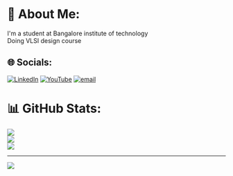# 💫 About Me:
I'm a student at Bangalore institute of technology<br>Doing VLSI design course


## 🌐 Socials:
[![LinkedIn](https://img.shields.io/badge/LinkedIn-%230077B5.svg?logo=linkedin&logoColor=white)](https://linkedin.com/in/akashbs802) [![YouTube](https://img.shields.io/badge/YouTube-%23FF0000.svg?logo=YouTube&logoColor=white)](https://youtube.com/@UCvxyOmC1MnEwbJ4abCKRfMA) [![email](https://img.shields.io/badge/Email-D14836?logo=gmail&logoColor=white)](mailto:akashbs2004@gmaill.com) 
# 📊 GitHub Stats:
![](https://github-readme-stats.vercel.app/api?username=akashbs802&theme=blueberry&hide_border=true&include_all_commits=false&count_private=false)<br/>
![](https://nirzak-streak-stats.vercel.app/?user=akashbs802&theme=blueberry&hide_border=true)<br/>
![](https://github-readme-stats.vercel.app/api/top-langs/?username=akashbs802&theme=blueberry&hide_border=true&include_all_commits=false&count_private=false&layout=compact)

---
[![](https://visitcount.itsvg.in/api?id=akashbs802&icon=0&color=0)](https://visitcount.itsvg.in)

